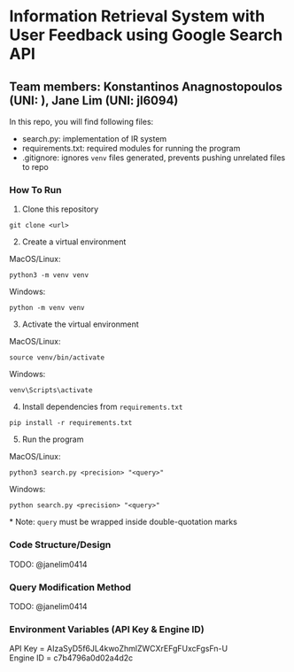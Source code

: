 # Information Retrieval System with User Feedback using Google Search API
## Team members: Konstantinos Anagnostopoulos (UNI: ), Jane Lim (UNI: jl6094)

In this repo, you will find following files:
- search.py: implementation of IR system
- requirements.txt: required modules for running the program
- .gitignore: ignores `venv` files generated, prevents pushing unrelated files to repo

### How To Run
1. Clone this repository 
```
git clone <url>
```
2. Create a virtual environment

MacOS/Linux:
```
python3 -m venv venv
```
Windows:
```
python -m venv venv
```
3. Activate the virtual environment

MacOS/Linux:
```
source venv/bin/activate
```
Windows:
```
venv\Scripts\activate
```
4. Install dependencies from `requirements.txt` 
```
pip install -r requirements.txt
```
5. Run the program

MacOS/Linux:
```
python3 search.py <precision> "<query>"
```
Windows:
```
python search.py <precision> "<query>"
```
\* Note: `query` must be wrapped inside double-quotation marks

### Code Structure/Design
TODO: @janelim0414

### Query Modification Method
TODO: @janelim0414

### Environment Variables (API Key & Engine ID)
API Key = AIzaSyD5f6JL4kwoZhmlZWCXrEFgFUxcFgsFn-U \
Engine ID = c7b4796a0d02a4d2c